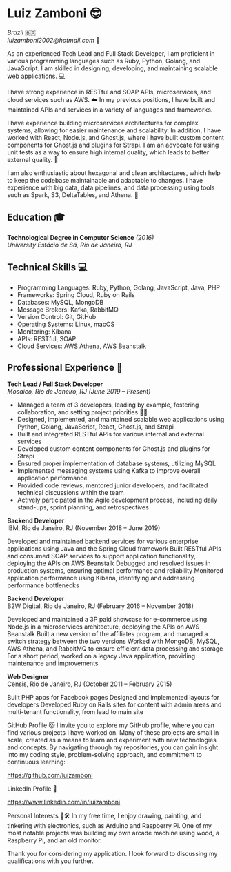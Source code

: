 # Luiz Zamboni 😎
_Brazil_ 🇧🇷  
_luizamboni2002@hotmail.com_ 📧

As an experienced Tech Lead and Full Stack Developer, I am proficient in various programming languages such as Ruby, Python, Golang, and JavaScript. I am skilled in designing, developing, and maintaining scalable web applications. 💻 

I have strong experience in RESTful and SOAP APIs, microservices, and cloud services such as AWS. ☁️ In my previous positions, I have built and maintained APIs and services in a variety of languages and frameworks.

I have experience building microservices architectures for complex systems, allowing for easier maintenance and scalability. In addition, I have worked with React, Node.js, and Ghost.js, where I have built custom content components for Ghost.js and plugins for Strapi. I am an advocate for using unit tests as a way to ensure high internal quality, which leads to better external quality. 🔬

I am also enthusiastic about hexagonal and clean architectures, which help to keep the codebase maintainable and adaptable to changes. I have experience with big data, data pipelines, and data processing using tools such as Spark, S3, DeltaTables, and Athena. 🌟

## Education 🎓
**Technological Degree in Computer Science** _(2016)_  
_University Estácio de Sá, Rio de Janeiro, RJ_

## Technical Skills 💻
- Programming Languages: Ruby, Python, Golang, JavaScript, Java, PHP
- Frameworks: Spring Cloud, Ruby on Rails
- Databases: MySQL, MongoDB
- Message Brokers: Kafka, RabbitMQ
- Version Control: Git, GitHub
- Operating Systems: Linux, macOS
- Monitoring: Kibana
- APIs: RESTful, SOAP
- Cloud Services: AWS Athena, AWS Beanstalk

## Professional Experience 💼
**Tech Lead / Full Stack Developer**  
_Mosaico, Rio de Janeiro, RJ (June 2019 – Present)_
- Managed a team of 3 developers, leading by example, fostering collaboration, and setting project priorities 👨‍💻
- Designed, implemented, and maintained scalable web applications using Python, Golang, JavaScript, React, Ghost.js, and Strapi
- Built and integrated RESTful APIs for various internal and external services
- Developed custom content components for Ghost.js and plugins for Strapi
- Ensured proper implementation of database systems, utilizing MySQL
- Implemented messaging systems using Kafka to improve overall application performance
- Provided code reviews, mentored junior developers, and facilitated technical discussions within the team
- Actively participated in the Agile development process, including daily stand-ups, sprint planning, and retrospectives

**Backend Developer**  
IBM, Rio de Janeiro, RJ (November 2018 – June 2019)

Developed and maintained backend services for various enterprise applications using Java and the Spring Cloud framework
Built RESTful APIs and consumed SOAP services to support application functionality, deploying the APIs on AWS Beanstalk
Debugged and resolved issues in production systems, ensuring optimal performance and reliability
Monitored application performance using Kibana, identifying and addressing performance bottlenecks

**Backend Developer**  
B2W Digital, Rio de Janeiro, RJ (February 2016 – November 2018)

Developed and maintained a 3P paid showcase for e-commerce using Node.js in a microservices architecture, deploying the APIs on AWS Beanstalk
Built a new version of the affiliates program, and managed a switch strategy between the two versions
Worked with MongoDB, MySQL, AWS Athena, and RabbitMQ to ensure efficient data processing and storage
For a short period, worked on a legacy Java application, providing maintenance and improvements

**Web Designer**  
Censis, Rio de Janeiro, RJ (October 2011 – February 2015)

Built PHP apps for Facebook pages
Designed and implemented layouts for developers
Developed Ruby on Rails sites for content with admin areas and multi-tenant functionality, from lead to main site

GitHub Profile 🐱
I invite you to explore my GitHub profile, where you can find various projects I have worked on. Many of these projects are small in scale, created as a means to learn and experiment with new technologies and concepts. By navigating through my repositories, you can gain insight into my coding style, problem-solving approach, and commitment to continuous learning:

https://github.com/luizamboni

LinkedIn Profile 💼

https://www.linkedin.com/in/luizamboni

Personal Interests 🎨🛠️
In my free time, I enjoy drawing, painting, and tinkering with electronics, such as Arduino and Raspberry Pi. One of my most notable projects was building my own arcade machine using wood, a Raspberry Pi, and an old monitor.

Thank you for considering my application. I look forward to discussing my qualifications with you further.
